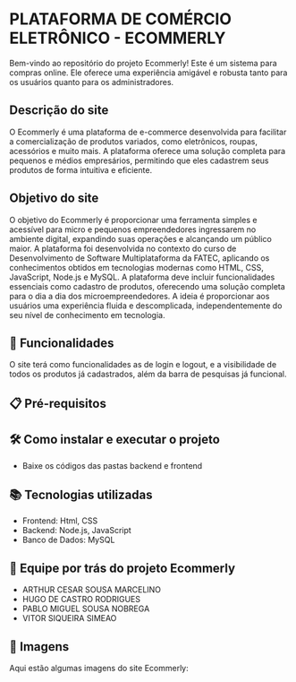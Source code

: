 # PLATAFORMA DE COMÉRCIO ELETRÔNICO - ECOMMERLY


Bem-vindo ao repositório do projeto Ecommerly! Este é um sistema para compras online. Ele oferece uma experiência amigável e robusta tanto para os usuários quanto para os administradores.

## Descrição do site

O Ecommerly é uma plataforma de e-commerce desenvolvida para facilitar a comercialização de produtos variados, como eletrônicos, roupas, acessórios e muito mais. A plataforma oferece uma solução completa para pequenos e médios empresários, permitindo que eles cadastrem seus produtos de forma intuitiva e eficiente.

## Objetivo do site

O objetivo do Ecommerly é proporcionar uma ferramenta simples e acessível para micro e pequenos empreendedores ingressarem no ambiente digital, expandindo suas operações e alcançando um público maior. A plataforma foi desenvolvida no contexto do curso de Desenvolvimento de Software Multiplataforma da FATEC, aplicando os conhecimentos obtidos em tecnologias modernas como HTML, CSS, JavaScript, Node.js e MySQL.  A plataforma deve incluir funcionalidades essenciais como cadastro de produtos, oferecendo uma solução completa para o dia a dia dos microempreendedores. A ideia é proporcionar aos usuários uma experiência fluida e descomplicada, independentemente do seu nível de conhecimento em tecnologia.

## 🚀 Funcionalidades

O site terá como funcionalidades as de login e logout, e a visibilidade de todos os produtos já cadastrados, além da barra de pesquisas já funcional. 

## 📋 Pré-requisitos





## 🛠️ Como instalar e executar o projeto

- Baixe os códigos das pastas backend e frontend



## 📚 Tecnologias utilizadas
- Frontend: Html, CSS
- Backend: Node.js, JavaScript
- Banco de Dados: MySQL

## 🤝 Equipe por trás do projeto Ecommerly

- ARTHUR CESAR SOUSA MARCELINO
- HUGO DE CASTRO RODRIGUES
- PABLO MIGUEL SOUSA NOBREGA
- VITOR SIQUEIRA SIMEAO


## 📄 Imagens
Aqui estão algumas imagens do site Ecommerly:

